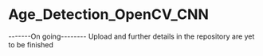# Age_Detection_OpenCV_CNN

-------On going--------
Upload and further details in the repository are yet to be finished 
